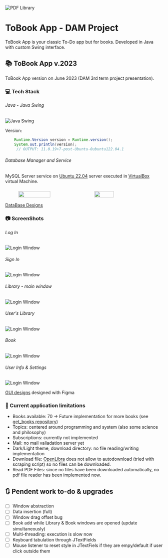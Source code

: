 ![PDF Library](img/logo.png)

# ToBook App - DAM Project

ToBook App is your classic To-Do app but for books. Developed in Java with custom Swing interface.

## :books: ToBook App v.2023

ToBook App version on June 2023 (DAM 3rd term project presentation).

### :computer: Tech Stack

###### Java - Java Swing

![Java Swing](https://i.morioh.com/201107/4363daf9.webp "Java Swing Image")

Version:

```java
	Runtime.Version version = Runtime.version();
    System.out.println(version);
	 // OUTPUT: 11.0.19+7-post-Ubuntu-0ubuntu122.04.1
```

###### Database Manager and Service

MySQL Server service on [Ubuntu 22.04](https://releases.ubuntu.com/jammy/) server executed in [VirtualBox](https://www.virtualbox.org/) virtual Machine.

<h3 style="
			  display: flex;
			  justify-content:center;
			  align-items:center;
">

<img src="https://cdn.jsdelivr.net/gh/devicons/devicon/icons/mysql/mysql-original-wordmark.svg" style="width:45%; margin-right:1em"/>

<img src="https://cdn.jsdelivr.net/gh/devicons/devicon/icons/ubuntu/ubuntu-plain-wordmark.svg" style="width:35%"/>

</h3>

[DataBase Designs](documentation/DataBase/README.md)

### :camera: ScreenShots

###### Log In

![Login Window](screenshots/Login.png)

###### Sign In

![Login Window](screenshots/Signin.png)

###### Library - main window

![Login Window](screenshots/Library.png)

###### User's Library

![Login Window](screenshots/user_library.png)

###### Book

![Login Window](screenshots/Book.png)

###### User Info & Settings

![Login Window](screenshots/userInfo&settings.png)

[GUI designs](documentation/WindowsDesigns/README.md) designed with Figma <img src="https://cdn.jsdelivr.net/gh/devicons/devicon/icons/figma/figma-original.svg" style="width:1em;"/>

### :red_circle: Current application limitations

-  Books available: 70 -> Future implementation for more books (see [get_books repository](https://github.com/CharlyMech/get_books_PDFLibrary))
-  Topics: centered around programming and system (also some science and philosophy)
-  Subscriptions: currently not implemented
-  Mail: no mail valiadation server yet
-  Dark/Light theme, download directory: no file reading/writing implementation
-  Download file: [OpenLibra](https://openlibra.com/) does not allow to autodownload (tried with scraping script) so no files can be downloaded.
-  Read PDF Files: since no files have been downloaded automatically, no pdf file reader has been implemented now.

## :arrows_clockwise: Pendent work to-do & upgrades

-  [ ] Window abstraction
-  [ ] Data insertion (full)
-  [ ] Window drag offset bug
-  [ ] Book add while Library & Book windows are opened (update simultaneously)
-  [ ] Multi-threading: execution is slow now
-  [ ] Keyboard tabulation through JTextFields
-  [ ] Mouse listener to reset style in JTextFiels if they are empy/default if user click outside them
